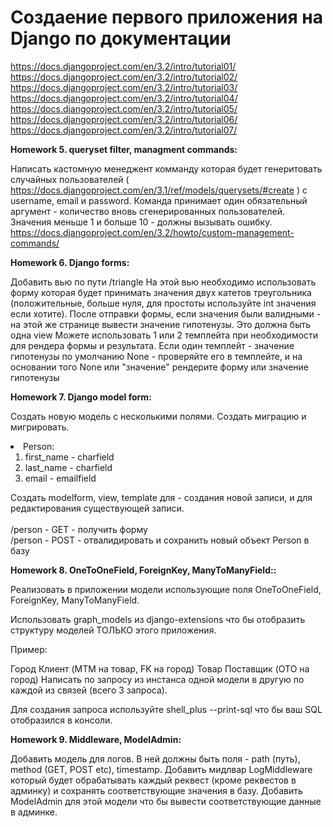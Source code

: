 <h1> Создаение первого приложения на Django по документации </h1>

https://docs.djangoproject.com/en/3.2/intro/tutorial01/<br>
https://docs.djangoproject.com/en/3.2/intro/tutorial02/<br>
https://docs.djangoproject.com/en/3.2/intro/tutorial03/<br>
https://docs.djangoproject.com/en/3.2/intro/tutorial04/<br>
https://docs.djangoproject.com/en/3.2/intro/tutorial05/<br>
https://docs.djangoproject.com/en/3.2/intro/tutorial06/<br>
https://docs.djangoproject.com/en/3.2/intro/tutorial07/<br>

<strong>Homework 5. queryset filter, managment commands:</strong><br>

Написать кастомную менеджент комманду которая будет генеритовать случайных пользователей ( https://docs.djangoproject.com/en/3.1/ref/models/querysets/#create ) c username, email и password. Команда принимает один обязательный аргумент - количество вновь сгенерированных пользователей. Значения меньше 1 и больше 10 - должны вызывать ошибку.
https://docs.djangoproject.com/en/3.2/howto/custom-management-commands/

<strong>Homework 6. Django forms:</strong><br>

Добавить вью по пути /triangle
На этой вью необходимо использовать форму которая будет принимать значения двух катетов треугольника (положительные, больше нуля, для простоты используйте int значения если хотите). После отправки формы, если значения были валидными - на этой же странице вывести значение гипотенузы.
Это должна быть одна view
Можете использовать 1 или 2 темплейта при необходимости для рендера формы и результата.
Если один темплейт - значение гипотенузы по умолчанию None - проверяйте его в темплейте, и на основании того None или "значение" рендерите форму или значение гипотенузы


<strong>Homework 7. Django model form:</strong><br>

Создать новую модель с несколькими полями. Создать миграцию и мигрировать.<br>
<li>Person:<br>
<ol>
<li>first_name - charfield<br></li>
<li>last_name - charfield<br></li>
<li>email - emailfield<br>
</ol>

Создать modelform, view, template для - создания новой записи, и для редактирования существующей записи.<br>
<br>
/person - GET - получить форму<br>
/person - POST - отвалидировать и сохранить новый объект Person в базу<br>
  
<strong>Homework 8. OneToOneField, ForeignKey, ManyToManyField::</strong><br>

Реализовать в приложении модели использующие поля OneToOneField, ForeignKey, ManyToManyField.

Использовать graph_models из django-extensions что бы отобразить структуру моделей ТОЛЬКО этого приложения.

Пример:

Город
Клиент (MTM на товар, FK на город)
Товар
Поставщик (OTO на город)
Написать по запросу из инстанса одной модели в другую по каждой из связей (всего 3 запроса).

Для создания запроса используйте shell_plus --print-sql что бы ваш SQL отобразился в консоли.

<strong>Homework 9. Middleware, ModelAdmin:</strong><br>

Добавить модель для логов. В ней должны быть поля - path (путь), method (GET, POST etc), timestamp. Добавить мидлвар LogMiddleware который будет обрабатывать каждый реквест (кроме реквестов в админку) и сохранять соответствующие значения в базу.
Добавить ModelAdmin для этой модели что бы вывести соответствующие данные в админке.
